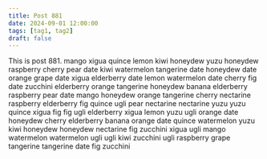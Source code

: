 ```yaml
---
title: Post 881
date: 2024-09-01 12:00:00
tags: [tag1, tag2]
draft: false
---
```

This is post 881.
mango
xigua
quince
lemon
kiwi
honeydew
yuzu
honeydew
raspberry
cherry
pear
date
kiwi
watermelon
tangerine
date
honeydew
date
orange
grape
date
xigua
elderberry
date
lemon
watermelon
date
cherry
fig
date
zucchini
elderberry
orange
tangerine
honeydew
banana
elderberry
raspberry
pear
date
mango
honeydew
orange
tangerine
cherry
nectarine
raspberry
elderberry
fig
quince
ugli
pear
nectarine
nectarine
yuzu
yuzu
quince
xigua
fig
fig
ugli
elderberry
xigua
lemon
yuzu
ugli
orange
date
honeydew
cherry
elderberry
banana
orange
date
quince
watermelon
yuzu
kiwi
honeydew
honeydew
nectarine
fig
zucchini
xigua
ugli
mango
watermelon
watermelon
ugli
ugli
kiwi
zucchini
ugli
raspberry
grape
tangerine
tangerine
date
fig
zucchini
